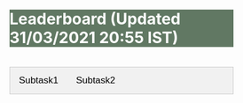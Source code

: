 <style>
* {
  box-sizing: border-box;
}

.row {
  margin-left:-5px;
  margin-right:-5px;
}
  
.column {
  float: left;
  width: 50%;
  padding: 5px;
}

/* Clearfix (clear floats) */
.row::after {
  content: "";
  clear: both;
  display: table;
}

.vl {
  border-left: 6px solid green;
  height: 500px;
}


<style>
body {font-family: Arial;}

/* Style the tab */
.tab {
  overflow: hidden;
  border: 1px solid #ccc;
  background-color: #f1f1f1;
}

/* Style the buttons inside the tab */
.tab button {
  background-color: inherit;
  float: left;
  border: none;
  outline: none;
  cursor: pointer;
  padding: 14px 16px;
  transition: 0.3s;
  font-size: 17px;
}

/* Change background color of buttons on hover */
.tab button:hover {
  background-color: #ddd;
}

/* Create an active/current tablink class */
.tab button.active {
  background-color: #ccc;
}

/* Style the tab content */
.tabcontent {
  display: none;
  padding: 6px 12px;
  border: 1px solid #ccc;
  border-top: none;
}
</style>


</style>


<br>
<br>
<div class="widewrapper pagetitle">
  <div class="container" style="background-color:#617863">
    <h1 style="color:white;">Leaderboard (Updated 31/03/2021 20:55 IST)</h1>
  </div>
</div>

<br>

<div class="tab">
  <button class="tablinks" onclick="openCity(event, 'subtask1')">Subtask1</button>
  <button class="tablinks" onclick="openCity(event, 'subtask2')">Subtask2</button>
</div>

<div id="subtask1" class="tabcontent">
<h3>Subtask1</h3>

<p style="font-size:16.5px;">Leaderboard for Subtask1. Ranks are determined on the basis of average WER.:</p>

<table style="font-size:16.5px;" id="tablePreview" class="table table-striped table-sm">
  
  <!--Table head-->
  <!--Table body-->
  <tbody>
    <tr>
      <th>#</th>
      <th>Team Name</th>
      <th>Hindi (% WER)</th>
      <th>Marathi (% WER)</th>
      <th>Oriya (% WER)</th>
      <th>Tamil (% WER)</th>
      <th>Telugu (% WER)</th>
      <th>Gujarati (% WER)</th>
      <th>Average (% WER)</th>
    </tr>
    <tr>
      <td>1</td>
      <td>EthereumMiner</td>
      <td>17.54</td>
      <td>20.15</td>
      <td>19.99</td>
      <td>28.52</td>
      <td>26.08</td>
      <td>20.11</td>
      <td>22.06</td>
    </tr>
    <tr>
      <td>2</td>
      <td>Uniphore</td>
      <td>24.35</td>
      <td>18.58</td>
      <td>28.67</td>
      <td>18.58</td>
      <td>29.26</td>
      <td>23.48</td>
      <td>23.82</td>
    </tr>
    <tr>
      <td>3</td>
      <td>Ekstep</td>
      <td>12.24</td>
      <td>39.74</td>
      <td>27.1</td>
      <td>27.2</td>
      <td>22.43</td>
      <td>30.65</td>
      <td>26.56</td>
    </tr>
    <tr>
      <td>4</td>
      <td>GoVivace</td>
      <td>25.93</td>
      <td>28.45</td>
      <td>33.73</td>
      <td>31.99</td>
      <td>28.69</td>
      <td>23.97</td>
      <td>28.79</td>
    </tr>
    <tr>
      <td>5</td>
      <td>TCS-SpeechNLP</td>
      <td>19.8</td>
      <td>37.09</td>
      <td>35.33</td>
      <td>26.49</td>
      <td>27.06</td>
      <td>28.75</td>
      <td>29.09</td>
    </tr>
    <tr>
      <td>6</td>
      <td>IIITHSPL</td>
      <td>31.11</td>
      <td>33.8</td>
      <td>37.19</td>
      <td>35.03</td>
      <td>17.0</td>
      <td>26.94</td>
      <td>30.18</td>
    </tr>
    <tr>
      <td>7</td>
      <td>Lottery</td>
      <td>19.81</td>
      <td>58.84</td>
      <td>20.61</td>
      <td>30.87</td>
      <td>28.36</td>
      <td>23.25</td>
      <td>30.29</td>
    </tr>
    <tr>
      <td>8</td>
      <td>Bhavik Vachhani</td>
      <td>27.78</td>
      <td>33.05</td>
      <td>34.57</td>
      <td>33.01</td>
      <td>30.08</td>
      <td>28.22</td>
      <td>31.12</td>
    </tr>
    <tr>
      <td>9</td>
      <td>TUTU</td>
      <td>32.35</td>
      <td>43.88</td>
      <td>34.16</td>
      <td>27.7</td>
      <td>30.25</td>
      <td>25.32</td>
      <td>32.27</td>
    </tr>
    <tr style="background-color:#d3c7f0">
      <td>10</td>
      <td>Baseline</td>
      <td>37.2</td>
      <td>29.04</td>
      <td>38.46</td>
      <td>34.09</td>
      <td>31.44</td>
      <td>26.15</td>
      <td>32.73</td>
    </tr>
    <tr>
      <td>11</td>
      <td>Jio Speech</td>
      <td>35.53</td>
      <td>36.33</td>
      <td>38.55</td>
      <td>33.69</td>
      <td>31.14</td>
      <td>24.79</td>
      <td>33.34</td>
    </tr>
    <tr>
      <td>12</td>
      <td>Nuronics</td>
      <td>38.02</td>
      <td>39.12</td>
      <td>48.4</td>
      <td>34.89</td>
      <td>33.11</td>
      <td>29.68</td>
      <td>37.23</td>
    </tr>
    <tr>
      <td>13</td>
      <td>Bytedance-SA</td>
      <td>27.63</td>
      <td>86.64</td>
      <td>27.45</td>
      <td>33.8</td>
      <td>31.78</td>
      <td>23.11</td>
      <td>38.4</td>
    </tr>
    <tr>
      <td>14</td>
      <td>SRI-B</td>
      <td>32.47</td>
      <td>76.27</td>
      <td>47.72</td>
      <td>27.97</td>
      <td>29.13</td>
      <td>30.17</td>
      <td>40.62</td>
    </tr>
    <tr>
      <td>15</td>
      <td>IITM-SMT-Lab</td>
      <td>17.8</td>
      <td>111.78</td>
      <td>32.21</td>
      <td>27.12</td>
      <td>28.11</td>
      <td>29.8</td>
      <td>41.14</td>
    </tr>
    <tr>
      <td>16</td>
      <td>Dheeyantra</td>
      <td>36.88</td>
      <td>42.7</td>
      <td>40.31</td>
      <td>64.02</td>
      <td>40.62</td>
      <td>33.6</td>
      <td>43.02</td>
    </tr>
    <tr>
      <td>17</td>
      <td>HAL101</td>
      <td>20.74</td>
      <td>96.75</td>
      <td>36.07</td>
      <td>37.95</td>
      <td>34.79</td>
      <td>34.08</td>
      <td>43.4</td>
    </tr>
    <tr>
      <td>18</td>
      <td>INDIGO-IITG</td>
      <td>62.26</td>
      <td>109.09</td>
      <td>51.44</td>
      <td>117.88</td>
      <td>119.72</td>
      <td>102.9</td>
      <td>93.88</td>
    </tr>
  </tbody>
</table>
</div>


<div id="subtask2" class="tabcontent">
<h3>Subtask2</h3>



<div class="row">
  <div class="column">
<h4>Ranks are determined on the basis of average WER.:</h4>

<table style="font-size:16.5px;" id="tablePreview" class="table table-striped table-sm">
  
  <!--Table head-->
  <!--Table body-->
  <tbody>
    <tr>
      <th>#</th>
      <th>Team Name</th>
      <th>Hindi-English (% WER)</th>
      <th>Bengali-English (% WER)</th>
      <th>Average (% WER)</th>
    </tr>
    <tr>
      <td>1</td>
      <td>JHU-CLSP</td>
      <td>17.84</td>
      <td>28.78</td>
      <td>23.31</td>
    </tr>
    <tr>
      <td>2</td>
      <td>Sayint</td>
      <td>20.85</td>
      <td>26.72</td>
      <td>23.79</td>
    </tr>
    <tr>
      <td>3</td>
      <td>KARI</td>
      <td>22.49</td>
      <td>25.79</td>
      <td>24.14</td>
    </tr>
    <tr>
      <td>4</td>
      <td>Ekstep</td>
      <td>21.77</td>
      <td>28.27</td>
      <td>25.02</td>
    </tr>
    <tr>
      <td>5</td>
      <td>TUTU</td>
      <td>23.96</td>
      <td>29.63</td>
      <td>26.8</td>
    </tr>
    <tr>
      <td>6</td>
      <td>MCSASR</td>
      <td>24.55</td>
      <td>29.89</td>
      <td>27.22</td>
    </tr>
    <tr>
      <td>7</td>
      <td>Bytedance-SA</td>
      <td>24.89</td>
      <td>30.64</td>
      <td>27.76</td>
    </tr>
    <tr style="background-color:#d3c7f0">
      <td>8</td>
      <td>Baseline</td>
      <td>25.53</td>
      <td>32.81</td>
      <td>29.17</td>
    </tr>
    <tr>
      <td>9</td>
      <td>Jio Speech</td>
      <td>27.69</td>
      <td>32.59</td>
      <td>30.14</td>
    </tr>
    <tr>
      <td>10</td>
      <td>Bhavik Vachhani</td>
      <td>28.25</td>
      <td>34.21</td>
      <td>31.23</td>
    </tr>
  </tbody>
</table>
</div>

  <div class="column">


<h4>Ranks are determined on the basis of average Transliterated WER.:</h4>

<table style="font-size:16.5px;" id="tablePreview" class="table table-striped table-sm">
  
  <!--Table head-->
  <!--Table body-->
  <tbody>
    <tr>
      <th>#</th>
      <th>Team Name</th>
      <th>Hindi-English (% WER)</th>
      <th>Bengali-English (% WER)</th>
      <th>Average (% WER)</th>
    </tr>
    <tr>
      <td>1</td>
      <td>Sayint</td>
      <td>18.78</td>
      <td>25.08</td>
      <td>21.93</td>
    </tr>
    <tr>
      <td>2</td>
      <td>JHU-CLSP</td>
      <td>17.14</td>
      <td>26.96</td>
      <td>22.05</td>
    </tr>
    <tr>
      <td>3</td>
      <td>KARI</td>
      <td>20.6</td>
      <td>24.54</td>
      <td>22.57</td>
    </tr>
    <tr>
      <td>4</td>
      <td>Ekstep</td>
      <td>20.75</td>
      <td>26.96</td>
      <td>23.85</td>
    </tr>
    <tr>
      <td>5</td>
      <td>TUTU</td>
      <td>22.3</td>
      <td>28.33</td>
      <td>25.31</td>
    </tr>
    <tr>
      <td>6</td>
      <td>MCSASR</td>
      <td>22.58</td>
      <td>28.65</td>
      <td>25.61</td>
    </tr>
    <tr>
      <td>7</td>
      <td>Bytedance-SA</td>
      <td>23.02</td>
      <td>29.25</td>
      <td>26.13</td>
    </tr>
    <tr>
      <td>8</td>
      <td>Jio Speech</td>
      <td>23.83</td>
      <td>30.15</td>
      <td>26.99</td>
    </tr>
    <tr style="background-color:#d3c7f0">
      <td>9</td>
      <td>Baseline</td>
      <td>23.8</td>
      <td>31.7</td>
      <td>27.75</td>
    </tr>
    <tr>
      <td>10</td>
      <td>Bhavik Vachhani</td>
      <td>25.1</td>
      <td>32.48</td>
      <td>28.79</td>
    </tr>
  </tbody>
</table>
  </div>
</div>
</div>


<script>
function openCity(evt, cityName) {
  var i, tabcontent, tablinks;
  tabcontent = document.getElementsByClassName("tabcontent");
  for (i = 0; i < tabcontent.length; i++) {
    tabcontent[i].style.display = "none";
  }
  tablinks = document.getElementsByClassName("tablinks");
  for (i = 0; i < tablinks.length; i++) {
    tablinks[i].className = tablinks[i].className.replace(" active", "");
  }
  document.getElementById(cityName).style.display = "block";
  evt.currentTarget.className += " active";
}
</script>